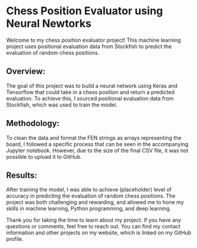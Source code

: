 # Chess Position Evaluator using Neural Newtorks

Welcome to my chess position evaluator project! This machine learning project uses positional evaluation data from Stockfish to predict the evaluation of random chess positions.  

## Overview:  
The goal of this project was to build a neural network using Keras and Tensorflow that could take in a chess position and return a predicted evaluation. To achieve this, I sourced positional evaluation data from Stockfish, which was used to train the model.  
  
## Methodology:  
To clean the data and format the FEN strings as arrays representing the board, I followed a specific process that can be seen in the accompanying Jupyter notebook. However, due to the size of the final CSV file, it was not possible to upload it to GitHub.  
  
## Results:  
After training the model, I was able to achieve (placeholder) level of accuracy in predicting the evaluation of random chess positions. The project was both challenging and rewarding, and allowed me to hone my skills in machine learning, Python programming, and deep learning.

Thank you for taking the time to learn about my project. If you have any questions or comments, feel free to reach out. You can find my contact information and other projects on my website, which is linked on my GitHub profile.
